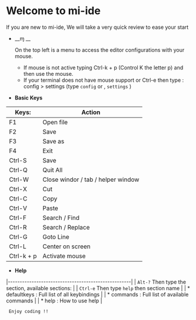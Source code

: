 # Welcome to mi-ide

If you are new to mi-ide, We will take a very quick review to ease your start

* __ɱ __

    On the top left is a menu to access the editor configurations with your mouse.
    - If mouse is not active typing Ctrl-k + p (Control K the letter p) and then use the mouse.
    - If your terminal does not have mouse support or Ctrl-e then type :
      config > settings (type `config` <space> or <tab>, `settings` <enter>)

* __Basic Keys__

| Keys:      | Action                             |
|------------|------------------------------------|
| F1         | Open file                          |
| F2         | Save                               |
| F3         | Save as                            |
| F4         | Exit                               |
| Ctrl-S     | Save                               |
| Ctrl-Q     | Quit All                           |
| Ctrl-W     | Close windor / tab / helper window |
| Ctrl-X     | Cut                                |
| Ctrl-C     | Copy                               |
| Ctrl-V     | Paste                              |
| Ctrl-F     | Search / Find                      |
| Ctrl-R     | Search / Replace                   |
| Ctrl-G     | Goto Line                          |
| Ctrl-L     | Center on screen                   |
| Ctrl-k + p | Activate mouse                     |

* __Help__

|----------------------------------------------------|
| `Alt-?` Then type the section, available sections: |
| `Ctrl-e` Then type `help` then section name        |
| * defaultkeys : Full list of all keybindings       |
| * commands : Full list of available commands       |
| * help        : How to use help                    |

     Enjoy coding !!
